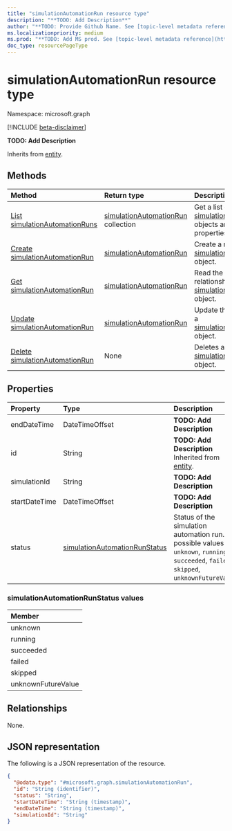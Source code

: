 ```yaml
---
title: "simulationAutomationRun resource type"
description: "**TODO: Add Description**"
author: "**TODO: Provide Github Name. See [topic-level metadata reference](https://msgo.azurewebsites.net/add/document/guidelines/metadata.html#topic-level-metadata)**"
ms.localizationpriority: medium
ms.prod: "**TODO: Add MS prod. See [topic-level metadata reference](https://msgo.azurewebsites.net/add/document/guidelines/metadata.html#topic-level-metadata)**"
doc_type: resourcePageType
---
```


# simulationAutomationRun resource type

Namespace: microsoft.graph

[!INCLUDE [beta-disclaimer](../../includes/beta-disclaimer.md)]

**TODO: Add Description**


Inherits from [entity](../resources/entity.md).

## Methods
|Method|Return type|Description|
|:---|:---|:---|
|[List simulationAutomationRuns](../api/simulationautomationrun-list.md)|[simulationAutomationRun](../resources/simulationautomationrun.md) collection|Get a list of the [simulationAutomationRun](../resources/simulationautomationrun.md) objects and their properties.|
|[Create simulationAutomationRun](../api/simulationautomation-post-runs.md)|[simulationAutomationRun](../resources/simulationautomationrun.md)|Create a new [simulationAutomationRun](../resources/simulationautomationrun.md) object.|
|[Get simulationAutomationRun](../api/simulationautomationrun-get.md)|[simulationAutomationRun](../resources/simulationautomationrun.md)|Read the properties and relationships of a [simulationAutomationRun](../resources/simulationautomationrun.md) object.|
|[Update simulationAutomationRun](../api/simulationautomationrun-update.md)|[simulationAutomationRun](../resources/simulationautomationrun.md)|Update the properties of a [simulationAutomationRun](../resources/simulationautomationrun.md) object.|
|[Delete simulationAutomationRun](../api/simulationautomationrun-delete.md)|None|Deletes a [simulationAutomationRun](../resources/simulationautomationrun.md) object.|

## Properties
|Property|Type|Description|
|:---|:---|:---|
|endDateTime|DateTimeOffset|**TODO: Add Description**|
|id|String|**TODO: Add Description** Inherited from [entity](../resources/entity.md).|
|simulationId|String|**TODO: Add Description**|
|startDateTime|DateTimeOffset|**TODO: Add Description**|
|status|[simulationAutomationRunStatus](#simulationAutomationRunStatus-values)|Status of the simulation automation run. The possible values are: `unknown`, `running`, `succeeded`, `failed`, `skipped`, `unknownFutureValue`.|

### simulationAutomationRunStatus values

|Member|
|:---|
|unknown|
|running|
|succeeded|
|failed|
|skipped|
|unknownFutureValue|

## Relationships
None.

## JSON representation
The following is a JSON representation of the resource.
<!-- {
  "blockType": "resource",
  "keyProperty": "id",
  "@odata.type": "microsoft.graph.simulationAutomationRun",
  "baseType": "microsoft.graph.entity",
  "openType": false
}
-->
``` json
{
  "@odata.type": "#microsoft.graph.simulationAutomationRun",
  "id": "String (identifier)",
  "status": "String",
  "startDateTime": "String (timestamp)",
  "endDateTime": "String (timestamp)",
  "simulationId": "String"
}
```

